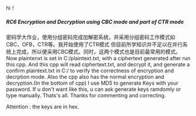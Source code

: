 hi！
##### RC6 Encryption and Decryption using CBC mode and part of CTR mode #####
密码学大作业，使用分组密码完成加解密系统，并采用分组密码工作模式如CBC，OFB，CTR等。我开始使用了CTR模式
但目前所学知识并不足以在并行系统上完成，所以便采用CBC模式。同时，这两个模式也是目前最常用的模式。
Now plaintenxt is set in C:/plaintext.txt, with a ciphertext generated after run this cpp.
And this cpp will read ciphertext.txt, and decrypt it, and generate a confirm plaintext.txt in C:/
to verify the correctness of encryption and decrption mode.
Also the cpp also has the normal encryption and decryption.(In the bottom of cpp)
I use MD5 to generate Keys with your password.
If u don't want like this, u can ask generate keys ramdomly or type manually.
Thats's all.
Thanks for commenting and correcting.

Attention : the keys are in hex.
